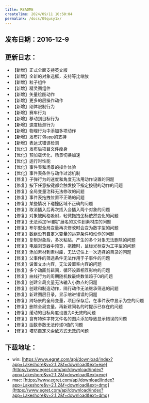 ```yaml
---
title: README
createTime: 2024/09/11 10:50:04
permalink: /docs/09qusy1x/
---
```

## 发布日期：2016-12-9

## 更新日志：

* 【新增】正式全面支持英文版
* 【新增】全新的对象选框，支持等比缩放
* 【新增】粒子组件
* 【新增】精灵图组件
* 【新增】矢量绘图动作
* 【新增】更多的层操作动作
* 【新增】刚体限制行为
* 【新增】赛车行为
* 【新增】移动到目标行为
* 【新增】速度检测行为
* 【新增】物理行为中添加多项动作
* 【新增】发布打包app的支持
* 【新增】表达式错误检测
* 【优化】发布后项目文件瘦身
* 【优化】预加载优化，场景切换加速
* 【优化】运行时性能
* 【优化】事件表和场景的操作体验
* 【优化】事件表条件与动作过滤机制
* 【修复】子弹行为的速度和角度无法用动作设置的问题
* 【修复】按下任意按键都会触发按下指定按键的动作的问题
* 【修复】全局变量注释无法修改的问题
* 【修复】事件表拖拽位置不正确的问题
* 【修复】某些情况下碰撞区域不正确的问题
* 【修复】取消插入后再次插入会插入两个对象的问题
* 【修复】对象被网格吸附，轻微拖拽坐标依然变化的问题
* 【修复】无法添加fnt都扩展名的文件到素材库的问题
* 【修复】布尔型全局变量再次修改时会变为数字型的问题
* 【修复】数组没有自定义变量的运算条件和动作的问题
* 【修复】复制对象后，多次粘贴，产生的多个对象无法删除的问题
* 【修复】电脑浏览器中预览，拖拽时，鼠标光标变为工字型的问题
* 【修复】添加素材到素材库，无法记住上一次选择的目录的问题
* 【修复】父事件的筛选条件无法作用于子事件的问题
* 【修复】设置文本内容，无法设置空内容的问题
* 【修复】多个动画剪辑间，循环设置相互影响的问题
* 【修复】曲线行为的周期随机数最终数值趋于0的问题
* 【修复】创建全局变量无法输入小数点的问题
* 【修复】创建和制造动作，隔行动作无法继承筛选的问题
* 【修复】新建图层目录，显示缩进错误的问题
* 【修复】跨场景的全局变量，项目保存后，在事件表中显示为空的问题
* 【修复】删除全局变量，再新建同名的时提示已存在的问题
* 【修复】缓动的目标角度设置为0无效的问题
* 【修复】含有特殊字符文件名的图片添加导致显示错误的问题
* 【修复】函数参数无法传递0值的问题
* 【修复】塔防自定义索敌方式无效的问题

## 下载地址：
* win: [https://www.egret.com/api/download/index?app=Lakeshore&v=2.1.2&f=download&ext=exe](https://www.egret.com/api/download/index?app=Lakeshore&v=2.1.2&f=download&ext=exe)
* mac: [https://www.egret.com/api/download/index?app=Lakeshore&v=2.1.2&f=download&ext=dmg](https://www.egret.com/api/download/index?app=Lakeshore&v=2.1.2&f=download&ext=dmg)

